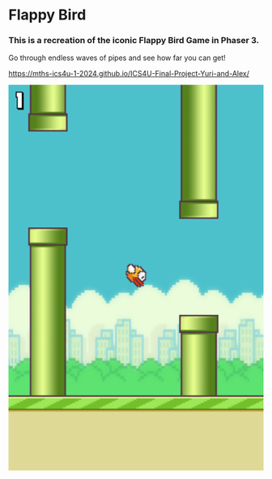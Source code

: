 # Flappy Bird

### This is a recreation of the iconic Flappy Bird Game in Phaser 3.
Go through endless waves of pipes and see how far you can get!

https://mths-ics4u-1-2024.github.io/ICS4U-Final-Project-Yuri-and-Alex/

![screenshot](screenshot.png)
